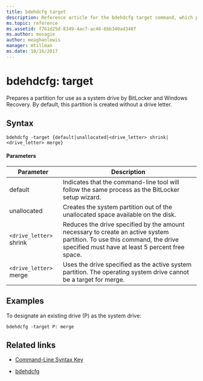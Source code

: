 ```yaml
---
title: bdehdcfg target
description: Reference article for the bdehdcfg target command, which prepares a partition for use as a system drive by BitLocker and Windows recovery.
ms.topic: reference
ms.assetid: f761d25d-8349-4ac7-ac46-6bb340a4348f
ms.author: mosagie
author: meaghanlewis
manager: mtillman
ms.date: 10/16/2017
---
```


# bdehdcfg: target

Prepares a partition for use as a system drive by BitLocker and Windows Recovery. By default, this partition is created without a drive letter.

## Syntax

```
bdehdcfg -target {default|unallocated|<drive_letter> shrink|<drive_letter> merge}
```

#### Parameters

| Parameter | Description |
| --------- | ----------- |
| default | Indicates that the command-line tool will follow the same process as the BitLocker setup wizard. |
| unallocated | Creates the system partition out of the unallocated space available on the disk. |
| `<drive_letter>` shrink | Reduces the drive specified by the amount necessary to create an active system partition. To use this command, the drive specified must have at least 5 percent free space. |
| `<drive_letter>` merge | Uses the drive specified as the active system partition. The operating system drive cannot be a target for merge. |

## Examples

To designate an existing drive (P) as the system drive:

```
bdehdcfg -target P: merge
```

## Related links

- [Command-Line Syntax Key](command-line-syntax-key.md)

- [bdehdcfg](bdehdcfg.md)
